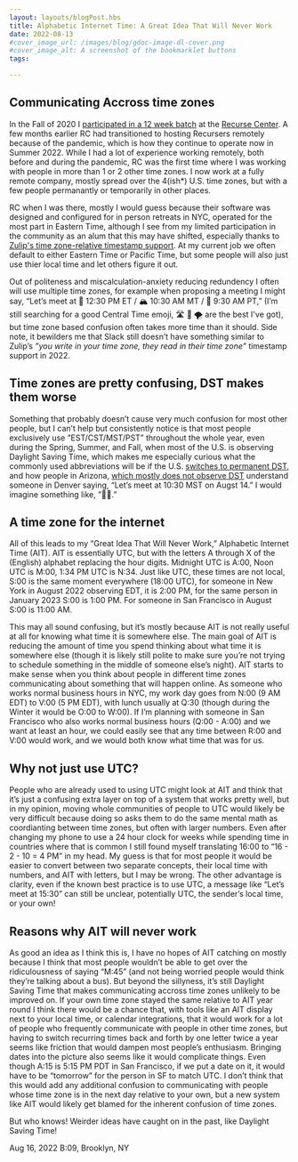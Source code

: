 ```yaml
---
layout: layouts/blogPost.hbs
title: Alphabetic Internet Time: A Great Idea That Will Never Work
date: 2022-08-13
#cover_image_url: /images/blog/gdoc-image-dl-cover.png
#cover_image_alt: A screenshot of the bookmarklet buttons
tags:

---
```


## Communicating Accross time zones

In the Fall of 2020 I [participated in a 12 week batch](https://www.patrickweaver.net/blog/a-recurse-center-remote-batch/) at the [Recurse Center](https://recurse.com). A few months earlier RC had transitioned to hosting Recursers remotely because of the pandemic, which is how they continue to operate now in Summer 2022. While I had a lot of experience working remotely, both before and during the pandemic, RC was the first time where I was working with people in more than 1 or 2 other time zones. I now work at a fully remote company, mostly spread over the 4(ish*) U.S. time zones, but with a few people permanantly or temporarily in other places.

RC when I was there, mostly I would guess because their software was designed and configured for in person retreats in NYC, operated for the most part in Eastern Time, although I see from my limited participation in the community as an alum that this may have shifted, especially thanks to [Zulip's time zone-relative timestamp support](https://zulip.com/help/format-your-message-using-markdown#global-times). At my current job we often default to either Eastern Time or Pacific Time, but some people will also just use thier local time and let others figure it out.

Out of politeness and miscalculation-anxiety reducing redundency I often will use multiple time zones, for example when proposing a meeting I might say, “Let’s meet at 🗽 12:30 PM ET / 🏔 10:30 AM MT / 🌁 9:30 AM PT,” (I’m still searching for a good Central Time emoji, 🛣 🌽 🌪 are the best I've got), but time zone based confusion often takes more time than it should. Side note, it bewilders me that Slack still doesn’t have something similar to Zulip’s *”you write in your time zone, they read in their time zone”* timestamp support in 2022.

## Time zones are pretty confusing, DST makes them worse

Something that probably doesn’t cause very much confusion for most other people, but I can’t help but consistently notice is that most people exclusively use ”EST/CST/MST/PST” throughout the whole year, even during the Spring, Summer, and Fall, when most of the U.S. is observing Daylight Saving Time, which makes me especially curious what the commonly used abbreviations will be if the U.S. [switches to permanent DST](https://web.archive.org/web/20220315222718/https://www.nytimes.com/2022/03/15/us/politics/daylight-saving-time-senate.html), and how people in Arizona, [which mostly does not observe DST](https://en.wikipedia.org/wiki/Time_in_Arizona) understand someone in Denver saying, “Let’s meet at 10:30 MST on Augst 14.” I would imagine something like, ”😵‍💫.”

## A time zone for the internet

All of this leads to my “Great Idea That Will Never Work,” Alphabetic Internet Time (AIT). AIT is essentially UTC, but with the letters A through X of the (English) alphabet replacing the hour digits. Midnight UTC is A:00, Noon UTC is M:00, 1:34 PM UTC is N:34. Just like UTC, these times are not local, S:00 is the same moment everywhere (18:00 UTC), for someone in New York in August 2022 observing EDT, it is 2:00 PM, for the same person in January 2023 S:00 is 1:00 PM. For someone in San Francisco in August S:00 is 11:00 AM.

This may all sound confusing, but it’s mostly because AIT is not really useful at all for knowing what time it is somewhere else. The main goal of AIT is reducing the amount of time you spend thinking about what time it is somewhere else (though it is likely still polite to make sure you’re not trying to schedule something in the middle of someone else’s night). AIT starts to make sense when you think about people in different time zones communicating about something that will happen online. As someone who works normal business hours in NYC, my work day goes from N:00 (9 AM EDT) to V:00 (5 PM EDT), with lunch usually at Q:30 (though during the Winter it would be O:00 to W:00). If I’m planning with someone in San Francisco who also works normal business hours (Q:00 - A:00) and we want at least an hour, we could easily see that any time between R:00 and V:00 would work, and we would both know what time that was for us.

## Why not just use UTC?

People who are already used to using UTC might look at AIT and think that it’s just a confusing extra layer on top of a system that works pretty well, but in my opinion, moving whole communities of people to UTC would likely be very difficult because doing so asks them to do the same mental math as coordianting between time zones, but often with larger numbers. Even after changing my phone to use a 24 hour clock for weeks while spending time in countries where that is common I still found myself translating 16:00 to “16 - 2 - 10 = 4 PM” in my head. My guess is that for most people it would be easier to convert between two separate concepts, their local time with numbers, and AIT with letters, but I may be wrong. The other advantage is clarity, even if the known best practice is to use UTC, a message like “Let’s meet at 15:30” can still be unclear, potentially UTC, the sender’s local time, or your own!

## Reasons why AIT will never work

As good an idea as I think this is, I have no hopes of AIT catching on mostly because I think that most people wouldn’t be able to get over the ridiculousness of saying “M:45” (and not being worried people would think they’re talking about a bus). But beyond the sillyness, it’s still Daylight Saving Time that makes communicating accross time zones unlikely to be improved on. If your own time zone stayed the same relative to AIT year round I think there would be a chance that, with tools like an AIT display next to your local time, or calendar integrations, that it would work for a lot of people who frequently communicate with people in other time zones, but having to switch recurring times back and forth by one letter twice a year seems like friction that would dampen most people’s enthusiasm. Bringing dates into the picture also seems like it would complicate things. Even though A:15 is 5:15 PM PDT in San Francisco, if we put a date on it, it would have to be “tomorrow” for the person in SF to match UTC. I don’t think that this would add any additional confusion to communicating with people whose time zone is in the next day relative to your own, but a new system like AIT would likely get blamed for the inherent confusion of time zones.

But who knows! Weirder ideas have caught on in the past, like Daylight Saving Time!

Aug 16, 2022 B:09, Brooklyn, NY